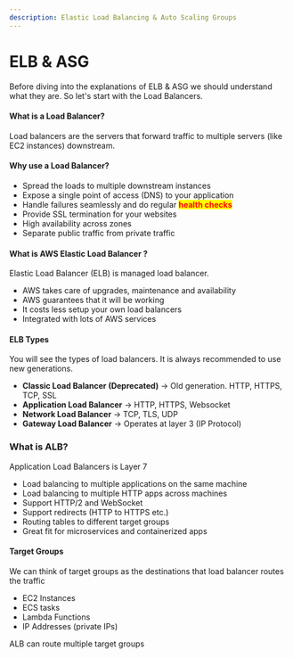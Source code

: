 ```yaml
---
description: Elastic Load Balancing & Auto Scaling Groups
---
```


# ELB & ASG

Before diving into the explanations of ELB & ASG we should understand what they are. So let's start with the Load Balancers.&#x20;

#### What is a Load Balancer?

Load balancers are the servers that forward traffic to multiple servers (like EC2 instances) downstream.

#### Why use a Load Balancer?

* Spread the loads to multiple downstream instances
* Expose a single point of access (DNS) to your application
* Handle failures seamlessly and do regular <mark style="color:red;">**health checks**</mark>
* Provide SSL termination for your websites
* High availability across zones
* Separate public traffic from private traffic

#### What is AWS Elastic Load Balancer ?

Elastic Load Balancer (ELB) is managed load balancer.

* AWS takes care of upgrades, maintenance and availability
* AWS guarantees that it will be working
* It costs less setup your own load balancers
* Integrated with lots of AWS services

#### ELB Types

You will see the types of load balancers. It is always recommended to use new generations.

* **Classic Load Balancer **<mark style="color:red;">**(Deprecated)**</mark> -> Old generation. HTTP, HTTPS, TCP, SSL
* **Application Load Balancer** -> HTTP, HTTPS, Websocket
* **Network Load Balancer** -> TCP, TLS, UDP
* **Gateway Load Balancer** -> Operates at layer 3 (IP Protocol)

### What is ALB?

Application Load Balancers is Layer 7

* Load balancing to multiple applications on the same machine
* Load balancing to multiple HTTP apps across machines
* Support HTTP/2 and WebSocket
* Support redirects (HTTP to HTTPS etc.)
* Routing tables to different target groups
* Great fit for microservices and containerized apps

#### Target Groups

We can think of target groups as the destinations that load balancer routes the traffic&#x20;

* EC2 Instances
* ECS tasks
* Lambda Functions
* IP Addresses (private IPs)

ALB can route multiple target groups

